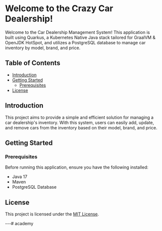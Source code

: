 # Welcome to the Crazy Car Dealership!

Welcome to the Car Dealership Management System! This application is built using Quarkus, a Kubernetes Native Java stack tailored for GraalVM & OpenJDK HotSpot, and utilizes a PostgreSQL database to manage car inventory by model, brand, and price.

## Table of Contents

- [Introduction](#introduction)
- [Getting Started](#getting-started)
    - [Prerequisites](#prerequisites)
- [License](#license)

## Introduction

This project aims to provide a simple and efficient solution for managing a car dealership's inventory. With this system, users can easily add, update, and remove cars from the inventory based on their model, brand, and price.

## Getting Started

### Prerequisites

Before running this application, ensure you have the following installed:

- Java 17
- Maven
- PostgreSQL Database

## License

This project is licensed under the [MIT License](LICENSE).

---# academy
